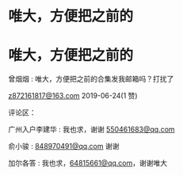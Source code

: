 # 唯大，方便把之前的

# 唯大，方便把之前的

曾烟烟 : 唯大，方便把之前的合集发我邮箱吗？打扰了

z872161817@163.com 2019-06-24(1 赞)

评论区：

广州入户李建华 : 我也求，谢谢 550461683@qq.com

俞小骏 : 848970491@qq.com 谢谢

加尔各答 : 我也求，64815661@qq.com，谢谢唯大